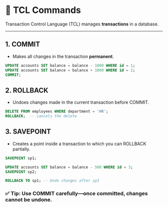 # 📜 TCL Commands

Transaction Control Language (TCL) manages **transactions** in a database.

---

## 1. COMMIT
- Makes all changes in the transaction **permanent**.
```sql
UPDATE accounts SET balance = balance - 1000 WHERE id = 1;
UPDATE accounts SET balance = balance + 1000 WHERE id = 2;
COMMIT;
```

## 2. ROLLBACK
- Undoes changes made in the current transaction before COMMIT.

```sql
DELETE FROM employees WHERE department = 'HR';
ROLLBACK;  -- cancels the delete
```
## 3. SAVEPOINT
- Creates a point inside a transaction to which you can ROLLBACK partially.

```sql
SAVEPOINT sp1;

UPDATE accounts SET balance = balance - 500 WHERE id = 3;
SAVEPOINT sp2;

ROLLBACK TO sp1; -- Undo changes after sp1

```

### ✅ Tip: Use COMMIT carefully—once committed, changes cannot be undone.
